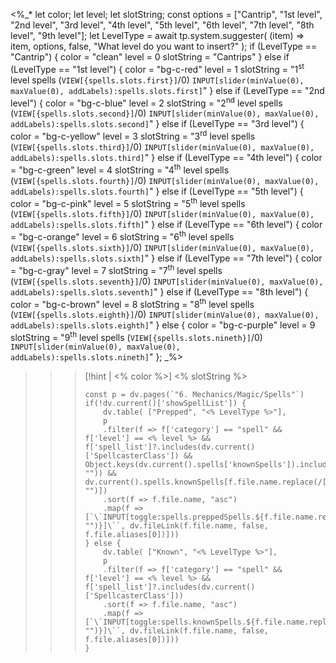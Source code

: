 <%_*
let color;
let level;
let slotString;
const options = ["Cantrip", "1st level", "2nd level", "3rd level", "4th level", "5th level", "6th level", "7th level", "8th level", "9th level"];
let LevelType = await tp.system.suggester(
    (item) => 
        item, 
        options, 
        false, 
        "What level do you want to insert?"
        );
if (LevelType == "Cantrip") {
    color = "clean"
    level = 0
    slotString = "Cantrips"
} else if (LevelType == "1st level") {
	color = "bg-c-red"
	level = 1
	slotString = "1<sup>st</sup> level spells (`VIEW[{spells.slots.first}]`/0) `INPUT[slider(minValue(0), maxValue(0), addLabels):spells.slots.first]`"
} else if (LevelType == "2nd level") {
	color = "bg-c-blue"
	level = 2
	slotString = "2<sup>nd</sup> level spells (`VIEW[{spells.slots.second}]`/0) `INPUT[slider(minValue(0), maxValue(0), addLabels):spells.slots.second]`"
} else if (LevelType == "3rd level") {
	color = "bg-c-yellow"
	level = 3
	slotString = "3<sup>rd</sup> level spells (`VIEW[{spells.slots.third}]`/0) `INPUT[slider(minValue(0), maxValue(0), addLabels):spells.slots.third]`"
} else if (LevelType == "4th level") {
	color = "bg-c-green"
	level = 4
	slotString = "4<sup>th</sup> level spells (`VIEW[{spells.slots.fourth}]`/0) `INPUT[slider(minValue(0), maxValue(0), addLabels):spells.slots.fourth]`"
} else if (LevelType == "5th level") {
	color = "bg-c-pink"
	level = 5
	slotString = "5<sup>th</sup> level spells (`VIEW[{spells.slots.fifth}]`/0) `INPUT[slider(minValue(0), maxValue(0), addLabels):spells.slots.fifth]`"
} else if (LevelType == "6th level") {
	color = "bg-c-orange"
	level = 6
	slotString = "6<sup>th</sup> level spells (`VIEW[{spells.slots.sixth}]`/0) `INPUT[slider(minValue(0), maxValue(0), addLabels):spells.slots.sixth]`"
} else if (LevelType == "7th level") {
	color = "bg-c-gray"
	level = 7
	slotString = "7<sup>th</sup> level spells (`VIEW[{spells.slots.seventh}]`/0) `INPUT[slider(minValue(0), maxValue(0), addLabels):spells.slots.seventh]`"
} else if (LevelType == "8th level") {
	color = "bg-c-brown"
	level = 8
	slotString = "8<sup>th</sup> level spells (`VIEW[{spells.slots.eighth}]`/0) `INPUT[slider(minValue(0), maxValue(0), addLabels):spells.slots.eighth]`"
} else {
	color = "bg-c-purple"
	level = 9
	slotString = "9<sup>th</sup> level spells (`VIEW[{spells.slots.nineth}]`/0) `INPUT[slider(minValue(0), maxValue(0), addLabels):spells.slots.nineth]`"
};
_%>
>>> [!hint | <% color %>] <% slotString %>
>>> ```dataviewjs
>>> const p = dv.pages(`"6. Mechanics/Magic/Spells"`)
>>> if(!dv.current()['showSpellList']) {
>>> 	dv.table( ["Prepped", "<% LevelType %>"],
>>> 	p
>>> 	.filter(f => f['category'] == "spell" && f['level'] == <% level %> && f['spell_list']?.includes(dv.current()['SpellcasterClass']) && Object.keys(dv.current().spells['knownSpells']).includes(f.file.name.replace(/[\s']/g, "")) && dv.current().spells.knownSpells[f.file.name.replace(/[\s']/g, "")])
>>> 	.sort(f => f.file.name, "asc")
>>> 	.map(f => [`\`INPUT[toggle:spells.preppedSpells.${f.file.name.replace(/[\s']/g, "")}]\``, dv.fileLink(f.file.name, false, f.file.aliases[0])]))
>>> } else {
>>> 	dv.table( ["Known", "<% LevelType %>"],
>>> 	p
>>> 	.filter(f => f['category'] == "spell" && f['level'] == <% level %> && f['spell_list']?.includes(dv.current()['SpellcasterClass']))
>>> 	.sort(f => f.file.name, "asc")
>>> 	.map(f => [`\`INPUT[toggle:spells.knownSpells.${f.file.name.replace(/[\s']/g, "")}]\``, dv.fileLink(f.file.name, false, f.file.aliases[0])]))
>>> }
>>> ```
>>
